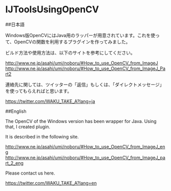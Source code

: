 # IJToolsUsingOpenCV

##日本語

Windows版OpenCVにはJava用のラッパーが用意されています。これを使って、OpenCVの関数を利用するプラグインを作ってみました。

ビルド方法や使用方法は、以下のサイトを参考にしてください。

http://www.ne.jp/asahi/umi/noboru/#How_to_use_OpenCV_from_ImageJ
http://www.ne.jp/asahi/umi/noboru/#How_to_use_OpenCV_from_ImageJ_Part2

連絡先に関しては、ツイッターの「返信」もしくは、「ダイレクトメッセージ」を使ってもらえればと思います。

https://twitter.com/WAKU_TAKE_A?lang=ja


##English

The OpenCV of the Windows version has been wrapper for Java. Using that, I created plugin.

It is described in the following site.

http://www.ne.jp/asahi/umi/noboru/#How_to_use_OpenCV_from_ImageJ_eng
http://www.ne.jp/asahi/umi/noboru/#How_to_use_OpenCV_from_ImageJ_part_2_eng

Please contact us here.

https://twitter.com/WAKU_TAKE_A?lang=en
